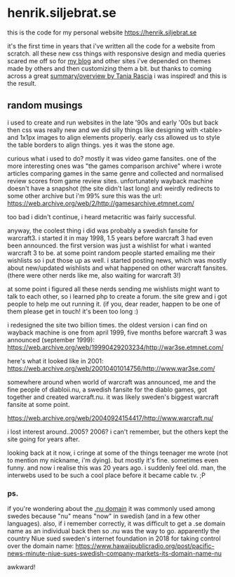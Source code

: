 # henrik.siljebrat.se

this is the code for my personal website https://henrik.siljebrat.se

it's the first time in years that i've written all the code for a website from scratch. all these new css things with responsive design and media queries scared me off so for [my blog](https://gamescapad.es) and other sites i've depended on themes made by others and then customizing them a bit. but thanks to coming across a great [summary/overview by Tania Rascia](http://taniarascia.com/overview-of-css-concepts/) i was inspired! and this is the result.

## random musings
i used to create and run websites in the late '90s and early '00s but back then css was really new and we did silly things like designing with \<table\> and 1x1px images to align elements properly. early css allowed us to style the table borders to align things. yes it was the stone age.

curious what i used to do? mostly it was video game fansites. one of the more interesting ones was "the games comparison archive" where i wrote articles comparing games in the same genre and collected and normalised review scores from game review sites. unfortunately wayback machine doesn't have a snapshot (the site didn't last long) and weirdly redirects to some other archive but i'm 99% sure this was the url: https://web.archive.org/web/2/http://gamesarchive.etmnet.com/

too bad i didn't continue, i heard metacritic was fairly successful.

anyway, the coolest thing i did was probably a swedish fansite for warcraft3. i started it in may 1998, 1.5 years before warcraft 3 had even been announced. the first version was just a wishlist for what i wanted warcraft 3 to be. at some point random people started emailing me their wishlists so i put those up as well. i started posting news, which was mostly about new/updated wishlists and what happened on other warcraft fansites. (there were other nerds like me, also waiting for warcraft 3!)

at some point i figured all these nerds sending me wishlists might want to talk to each other, so i learned php to create a forum. the site grew and i got people to help me out running it. (if you, dear reader, happen to be one of them please get in touch! it's been too long :)

i redesigned the site two billion times. the oldest version i can find on wayback machine is one from april 1999, five months before warcraft 3 was announced (september 1999): https://web.archive.org/web/19990429203234/http://war3se.etmnet.com/

here's what it looked like in 2001: https://web.archive.org/web/20010401014756/http://www.war3se.com/

somewhere around when world of warcraft was announced, me and the fine people of diabloii.nu, a swedish fansite for the diablo games, got together and created warcraft.nu. it was likely sweden's biggest warcraft fansite at some point.

https://web.archive.org/web/20040924154417/http://www.warcraft.nu/

i lost interest around..2005? 2006? i can't remember, but the others kept the site going for years after.

looking back at it now, i cringe at some of the things teenager me wrote (not to mention my nickname, i'm dying). but mostly it's fine. sometimes even funny. and now i realise this was 20 years ago. i suddenly feel old. man, the interwebs used to be such a cool place before it became cable tv. ;P

### ps.
if you're wondering about the [.nu domain](https://en.wikipedia.org/wiki/.nu) it was commonly used among swedes because "nu" means "now" in swedish (and in a few other languages). also, if i remember correctly, it was difficult to get a .se domain name as an individual back then so .nu was the way to go. apparently the country Niue sued sweden's internet foundation in 2018 for taking control over the domain name: https://www.hawaiipublicradio.org/post/pacific-news-minute-niue-sues-swedish-company-markets-its-domain-name-nu

awkward!
